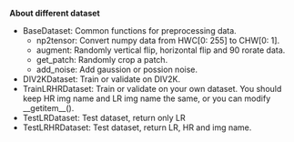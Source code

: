 **About different dataset**
* BaseDataset: Common functions for preprocessing data.
    * np2tensor: Convert numpy data from HWC[0: 255] to CHW[0: 1].
    * augment: Randomly vertical flip, horizontal flip and 90 rorate data. 
    * get\_patch: Randomly crop a patch.
    * add\_noise: Add gaussion or possion noise. 
* DIV2KDataset: Train or validate on DIV2K.
* TrainLRHRDataset: Train or validate on your own dataset. You should keep HR img name and LR img name the same, or you can modify \_\_getitem\_\_().
* TestLRDataset: Test dataset, return only LR 
* TestLRHRDataset: Test dataset, return LR, HR and img name.
